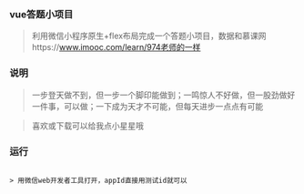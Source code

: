 ### vue答题小项目

> 利用微信小程序原生+flex布局完成一个答题小项目，数据和慕课网https://www.imooc.com/learn/974老师的一样

### 说明

> 一步登天做不到，但一步一个脚印能做到；一鸣惊人不好做，但一股劲做好一件事，可以做；一下成为天才不可能，但每天进步一点点有可能

> 喜欢或下载可以给我点小星星哦


### 运行
```

> 用微信web开发者工具打开，appId直接用测试id就可以


```

